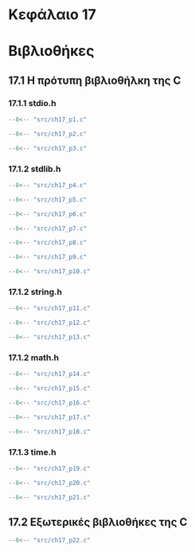 # Κεφάλαιο 17

<h1>Βιβλιοθήκες</h1>

## 17.1 Η πρότυπη βιβλιοθήλκη της C

### 17.1.1 stdio.h

```{.c title="ch17_p1.c" linenums="1"}
--8<-- "src/ch17_p1.c"
```

```{.c title="ch17_p2.c" linenums="1"}
--8<-- "src/ch17_p2.c"
```

```{.c title="ch17_p3.c" linenums="1"}
--8<-- "src/ch17_p3.c"
```

### 17.1.2 stdlib.h

```{.c title="ch17_p4.c" linenums="1"}
--8<-- "src/ch17_p4.c"
```

```{.c title="ch17_p5.c" linenums="1"}
--8<-- "src/ch17_p5.c"
```

```{.c title="ch17_p6.c" linenums="1"}
--8<-- "src/ch17_p6.c"
```

```{.c title="ch17_p7.c" linenums="1"}
--8<-- "src/ch17_p7.c"
```

```{.c title="ch17_p8.c" linenums="1"}
--8<-- "src/ch17_p8.c"
```

```{.c title="ch17_p9.c" linenums="1"}
--8<-- "src/ch17_p9.c"
```

```{.c title="ch17_p10.c" linenums="1"}
--8<-- "src/ch17_p10.c"
```

### 17.1.2 string.h

```{.c title="ch17_p11.c" linenums="1"}
--8<-- "src/ch17_p11.c"
```

```{.c title="ch17_p12.c" linenums="1"}
--8<-- "src/ch17_p12.c"
```

```{.c title="ch17_p13.c" linenums="1"}
--8<-- "src/ch17_p13.c"
```

### 17.1.2 math.h

```{.c title="ch17_p14.c" linenums="1"}
--8<-- "src/ch17_p14.c"
```

```{.c title="ch17_p15.c" linenums="1"}
--8<-- "src/ch17_p15.c"
```

```{.c title="ch17_p16.c" linenums="1"}
--8<-- "src/ch17_p16.c"
```

```{.c title="ch17_p17.c" linenums="1"}
--8<-- "src/ch17_p17.c"
```

```{.c title="ch17_p18.c" linenums="1"}
--8<-- "src/ch17_p18.c"
```

### 17.1.3 time.h

```{.c title="ch17_p19.c" linenums="1"}
--8<-- "src/ch17_p19.c"
```

```{.c title="ch17_p20.c" linenums="1"}
--8<-- "src/ch17_p20.c"
```

```{.c title="ch17_p21.c" linenums="1"}
--8<-- "src/ch17_p21.c"
```

## 17.2 Εξωτερικές βιβλιοθήκες της C

```{.c title="ch17_p22.c" linenums="1"}
--8<-- "src/ch17_p22.c"
```


<!-- ## 17.3 Ασκήσεις

***Άσκηση 1***

***Άσκηση 2***

***Άσκηση 3***

***Άσκηση 4*** -->

